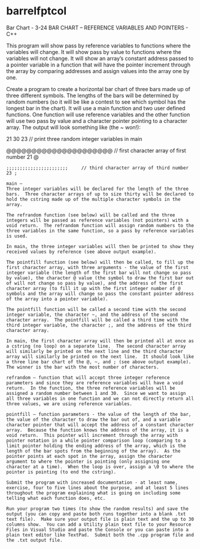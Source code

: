# barrelfptcol
 Bar Chart - 3-24
BAR CHART – REFERENCE VARIABLES AND POINTERS - C++

This program will show pass by reference variables to functions where the variables will change.  It will show pass by value to functions where the variables will not change.  It will show an array’s constant address passed to a pointer variable in a function that will have the pointer increment through the array by comparing addresses and assign values into the array one by one.  

Create a program to create a horizontal bar chart of three bars made up of three different symbols.  The lengths of the bars will be determined by random numbers (so it will be like a contest to see which symbol has the longest bar in the chart).  It will use a main function and two user defined functions.  One function will use reference variables and the other function will use two pass by value and a character pointer pointing to a character array.  The output will look something like (the ~ won!):

21 30 23					// print three random integer variables in main

@@@@@@@@@@@@@@@@@@@@@			// first character array of first number 21 @
~~~~~~~~~~~~~~~~~~~~~~~~~~~~~~	// second character array of second number 30 ~
;;;;;;;;;;;;;;;;;;;;;;;		// third character array of third number 23 ;

main – 
Three integer variables will be declared for the length of the three bars.  Three character arrays of up to size thirty will be declared to hold the cstring made up of the multiple character symbols in the array.  

The refrandom function (see below) will be called and the three integers will be passed as reference variables (not pointers) with a void return.  The refrandom function will assign random numbers to the three variables in the same function, so a pass by reference variables is used.  

In main, the three integer variables will then be printed to show they received values by reference (see above output example).

The pointfill function (see below) will then be called, to fill up the first character array, with three arguments - the value of the first integer variable (the length of the first bar will not change so pass by value), the character @ value (the symbol to draw the first bar out of will not change so pass by value), and the address of the first character array (to fill it up with the first integer number of @ symbols and the array will change so pass the constant pointer address of the array into a pointer variable).  

The pointfill function will be called a second time with the second integer variable, the character ~, and the address of the second character array.  The pointfill will be called a third time with the third integer variable, the character ;, and the address of the third character array.

In main, the first character array will then be printed all at once as a cstring (no loop) on a separate line.  The second character array will similarly be printed on the next line and the third character array will similarly be printed on the next line.  It should look like a three line bar chart of the @, ~, and ; (see above output example).  The winner is the bar with the most number of characters.

refrandom – function that will accept three integer reference parameters and since they are reference variables will have a void return.  In the function, the three reference variables will be assigned a random number between 1 and 30.  Since we want to assign all three variables in one function and we can not directly return all three values, we are using reference variables.

pointfill – function parameters - the value of the length of the bar, the value of the character to draw the bar out of, and a variable character pointer that will accept the address of a constant character array.  Because the function knows the address of the array, it is a void return.  This pointer will increment through the array with pointer notation in a while pointer comparison loop (comparing to a limit pointer holding the ending address of the array, which is the length of the bar spots from the beginning of the array).  As the pointer points at each spot in the array, assign the character argument to where the pointer is pointing (only assigning one character at a time).  When the loop is over, assign a \0 to where the pointer is pointing (to end the cstring).

Submit the program with increased documentation - at least name, exercise, four to five lines about the purpose, and at least 5 lines throughout the program explaining what is going on including some telling what each function does, etc.  

Run your program two times (to show the random results) and save the output (you can copy and paste both runs together into a blank .txt text file).  Make sure your output file is plain text and the up to 30 columns show.  You can add a Utility plain text file to your Resource Files in Visual Studio and paste the Console or you can paste into a plain text editor like TextPad.  Submit both the .cpp program file and the .txt output file.
